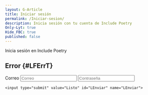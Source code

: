 ```yaml
---
layout: G-Article
title: Iniciar sesión
permalink: /Iniciar-sesion/
description: Inicia sesión con tu cuenta de Include Poetry
Only-Lyt: true
Hide_FBC: true
published: false
---
```


Inicia sesión en Include Poetry

## Error {#LFErrT}

<form id="LoginForm">
    <label for="LEmail">Correo</label>
    <input type="text" id="LEmail" name="LEmail" placeholder="Correo">
    <label for="LPass"></label>
    <input type="password" id="LPass" name="LPass" placeholder="Contraseña">

    <input type="submit" value="Listo" id="LEnviar" name="LEnviar">
</form>
<script src="{{ site.iP-Sources }}/JS/Universal/InicioSes.js"></script>